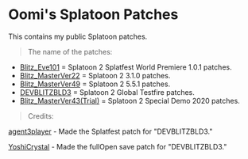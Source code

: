 # Oomi's Splatoon Patches 
This contains my public Splatoon patches.

> The name of the patches:
- [Blitz_Eve101](https://github.com/oomi-the-octo/oomis-splatoon-patches/blob/main/Splatoon%202/Blitz_Eve101.pchtxt) = Splatoon 2 Splatfest World Premiere 1.0.1 patches.
- [Blitz_MasterVer22](https://github.com/oomi-the-octo/oomis-splatoon-patches/blob/main/Splatoon%202/Blitz_MasterVer22.pchtxt) = Splatoon 2 3.1.0 patches.
- [Blitz_MasterVer49](https://github.com/oomi-the-octo/oomis-splatoon-patches/blob/main/Splatoon%202/Blitz_MasterVer49.pchtxt) = Splatoon 2 5.5.1 patches.
- [DEVBLITZBLD3](https://github.com/oomi-the-octo/oomis-splatoon-patches/blob/main/Splatoon%202/DEVBLITZBLD3.pchtxt) = Splatoon 2 Global Testfire patches.
- [Blitz_MasterVer43(Trial)](https://github.com/oomi-the-octo/oomis-splatoon-patches/blob/main/Splatoon%202/Blitz_MasterVer43(Trial).pchtxt) = Splatoon 2 Special Demo 2020 patches.
> Credits:

[agent3player](https://x.com/3_player95950) - Made the Splatfest patch for "DEVBLITZBLD3."

[YoshiCrystal](https://github.com/YoshiCrystal9) - Made the fullOpen save patch for "DEVBLITZBLD3."
